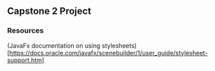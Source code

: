 ## Capstone 2 Project

### Resources

(JavaFx documentation on using stylesheets)[https://docs.oracle.com/javafx/scenebuilder/1/user_guide/stylesheet-support.htm]
